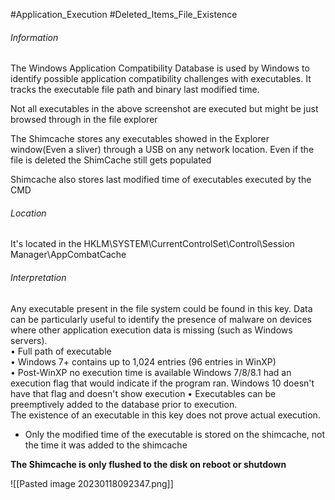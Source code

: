 #Application_Execution 
#Deleted_Items_File_Existence 
###### Information
The Windows Application Compatibility Database is used by Windows to  
identify possible application compatibility challenges with executables. It  
tracks the executable file path and binary last modified time.

Not all executables in the above screenshot are executed but might be just browsed through in the file explorer

The Shimcache stores any executables showed in the Explorer window(Even a sliver) through a USB on any network location. Even if the file is deleted the ShimCache still gets populated

Shimcache also stores last modified time of executables executed by the CMD

###### Location
It's located in the HKLM\\SYSTEM\\CurrentControlSet\\Control\\Session Manager\\AppCombatCache

###### Interpretation
Any executable present in the file system could be found in this key. Data  
can be particularly useful to identify the presence of malware on devices  
where other application execution data is missing (such as Windows  
servers).  
• Full path of executable  
• Windows 7+ contains up to 1,024 entries (96 entries in WinXP)  
• Post-WinXP no execution time is available
  Windows 7/8/8.1 had an execution flag that would indicate if the program ran.
  Windows 10 doesn't have that flag and doesn't show execution
• Executables can be preemptively added to the database prior to execution.  
The existence of an executable in this key does not prove actual execution.
- Only the modified time of the executable is stored on the shimcache, not the time it was added to the shimcache

**The Shimcache is only flushed to the disk on reboot or shutdown**

![[Pasted image 20230118092347.png]]